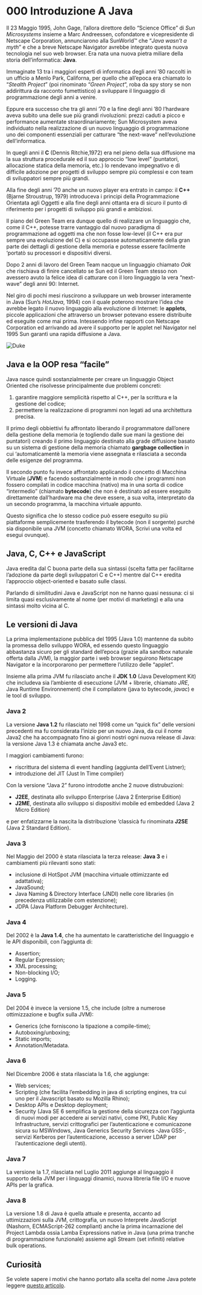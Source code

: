 # 000 Introduzione A Java

Il 23 Maggio 1995, John Gage, l’allora direttore dello “Science Office” di _Sun Microsystems_ insieme a Marc Andreessen, cofondatore e vicepresidente di Netscape Corporation, annunciarono alla SunWorld™ che “_Java wasn’t a myth_” e che a breve Netscape Navigator avrebbe integrato questa nuova tecnologia nel suo web browser. Era nata una nuova pietra miliare della storia dell’informatica: **Java**.

Immaginate 13 tra i maggiori esperti di informatica degli anni ’80 raccolti in un ufficio a Menlo Park, Californa, per quello che all’epoca era chiamato lo “_Stealth Project_” \(poi rinominato “_Green Project_“, roba da spy story se non addirittura da racconto fumettistico\) a sviluppare il linguaggio di programmazione degli anni a venire.

Eppure era successo che tra gli anni ’70 e la fine degli anni ’80 l’hardware aveva subito una delle sue più grandi rivoluzioni: prezzi caduti a picco e performance aumentate straordinariamente; Sun Microsystem aveva individuato nella realizzazione di un nuovo linguaggio di programmazione uno dei componenti essenziali per catturare “the next-wave” nell’evoluzione dell’informatica.

In quegli anni il **C** \(Dennis Ritchie,1972\) era nel pieno della sua diffusione ma la sua struttura procedurale ed il suo approccio “low level” \(puntatori, allocazione statica della memoria, etc.\) lo rendevano impegnativo e di difficile adozione per progetti di sviluppo sempre più complessi e con team di sviluppatori sempre più grandi.

Alla fine degli anni ’70 anche un nuovo player era entrato in campo: il **C++** \(Bjarne Stroustrup, 1979\) introduceva i principi della Programmazione Orientata agli Oggetti e alla fine degli anni ottanta era di sicuro il punto di riferimento per i progetti di sviluppo più grandi e ambiziosi.

Il piano del Green Team era dunque quello di realizzare un linguaggio che, come il C++, potesse trarre vantaggio dal nuovo paradigma di programmazione ad oggetti ma che non fosse low-level \(il C++ era pur sempre una evoluzione del C\) e si occupasse automaticamente della gran parte dei dettagli di gestione della memoria e potesse essere facilmente ‘portatò su processori e dispositivi diversi.

Dopo 2 anni di lavoro del Green Team nacque un linguaggio chiamato _Oak_ che rischiava di finire cancellato se Sun ed il Green Team stesso non avessero avuto la felice idea di catturare con il loro linguaggio la vera “next-wave” degli anni 90: Internet.

Nel giro di pochi mesi riuscirono a sviluppare un web browser interamente in Java \(Sun’s _HotJava_, 1994\) con il quale poterono mostrare l’idea che avrebbe legato il nuovo linguaggio alla evoluzione di Internet: le **applets**, piccole applicazioni che attraverso un browser potevano essere distribuite ed eseguite come mai prima. Intessendo infine rapporti con Netscape Corporation ed arrivando ad avere il supporto per le applet nel Navigator nel 1995 Sun garantì una rapida diffusione a Java.

![Duke](http://www.html.it/wp-content/uploads/2006/03/java01_01.png)

## Java e la OOP resa “facile”

Java nasce quindi sostanzialmente per creare un linguaggio Object Oriented che risolvesse principalmente due problemi concreti:

1. garantire maggiore semplicità rispetto al C++, per la scrittura e la gestione del codice;
2. permettere la realizzazione di programmi non legati ad una architettura precisa.

Il primo degli obbiettivi fu affrontato liberando il programmatore dall’onere della gestione della memoria \(e togliendo dalle sue mani la gestione dei puntatori\) creando il primo linguaggio destinato alla grade diffusione basato su un sistema di gestione della memoria chiamato **gargbage collection** in cui ‘automaticamentè la memoria viene assegnata e rilasciata a seconda delle esigenze del programma.

Il secondo punto fu invece affrontato applicando il concetto di Macchina Virtuale \(**JVM**\) e facendo sostanzialmente in modo che i programmi non fossero compilati in codice macchina \(nativo\) ma in una sorta di codice “intermedio” \(chiamato **bytecode**\) che non è destinato ad essere eseguito direttamente dall’hardware ma che deve essere, a sua volta, interpretato da un secondo programma, la macchina virtuale appunto.

Questo significa che lo stesso codice può essere eseguito su più piattaforme semplicemente trasferendo il bytecode \(non il sorgente\) purché sia disponibile una JVM \(concetto chiamato WORA, Scrivi una volta ed esegui ovunque\).

## Java, C, C++ e JavaScript

Java eredita dal C buona parte della sua sintassi \(scelta fatta per facilitarne l’adozione da parte degli sviluppatori C e C++\) mentre dal C++ eredita l’approccio object-oriented e basato sulle classi.

Parlando di similitudini Java e JavaScript non ne hanno quasi nessuna: ci si limita quasi esclusivamente al nome \(per motivi di marketing\) e alla una sintassi molto vicina al C.

## Le versioni di Java

La prima implementazione pubblica del 1995 \(Java 1.0\) mantenne da subito la promessa dello sviluppo WORA, ed essendo questo linguaggio abbastanza sicuro per gli standard dell’epoca \(grazie alla sandbox naturale offerta dalla JVM\), la maggior parte i web browser seguirono Netscape Navigator e la incorporarono per permettere l’utilizzo delle “applet”.

Insieme alla prima JVM fu rilasciato anche il **JDK 1.0** \(Java Development Kit\) che includeva sia l’ambiente di esecuzione \(JVM + librerie, chiamato _JRE_, Java Runtime Environnement\) che il compilatore \(java to bytecode, _javac_\) e le tool di sviluppo.

### Java 2

La versione **Java 1.2** fu rilasciato nel 1998 come un “quick fix” delle versioni precedenti ma fu considerata l’inizio per un nuovo Java, da cui il nome Java2 che ha accompagnato fino ai gionri nostri ogni nuova release di Java: la versione Java 1.3 è chiamata anche Java3 etc.

I maggiori cambiamenti furono:

* riscrittura del sistema di event handling \(aggiunta dell’Event Listner\);
* introduzione del JIT \(Just In Time compiler\)

Con la versione “Java 2” furono introdotte anche 2 nuove distrubuzioni:

* **J2EE**, destinata allo sviluppo Enterprise \(Java 2 Enterprise Edition\)
* **J2ME**, destinata allo sviluppo si dispositivi mobile ed embedded \(Java 2 Micro Edition\)

e per enfatizzarne la nascita la distribuzione ‘classicà fu rinominata **J2SE** \(Java 2 Standard Edition\).

### Java 3

Nel Maggio del 2000 è stata rilasciata la terza release: **Java 3** e i cambiamenti più rilevanti sono stati:

* inclusione di HotSpot JVM \(macchina virtuale ottimizzante ed adattativa\);
* JavaSound;
* Java Naming & Directory Interface \(JNDI\) nelle core libraries \(in precedenza utilizzabile com estenzione\);
* JDPA \(Java Platform Debugger Architecture\).

### Java 4

Del 2002 è la **Java 1.4**, che ha aumentato le caratteristiche del linguaggio e le API disponibili, con l’aggiunta di:

* Assertion;
* Regular Expression;
* XML processing;
* Non-blocking I/O;
* Logging.

### Java 5

Del 2004 è invece la versione 1.5, che include \(oltre a numerose ottimizzazione e bugfix sulla JVM\):

* Generics \(che forniscono la tipazione a compile-time\);
* Autoboxing/unboxing;
* Static imports;
* Annotation/Metadata.

### Java 6

Nel Dicembre 2006 è stata rilasciata la 1.6, che aggiunge:

* Web services;
* Scripting \(che facilita l’embedding in java di scripting engines, tra cui uno per il Javascript basato su Mozilla Rhino\);
* Desktop APIs e Desktop deployment;
* Security \(Java SE 6 semplifica la gestione della sicurezza con l’aggiunta di nuovi modi per accedere ai servizi nativi, come PKI, Public Key Infrastructure, servizi crittografici per l’autenticazione e comunicazone sicura su MSWindows, Java Generics Security Services -Java GSS-, servizi Kerberos per l’autenticazione, accesso a server LDAP per l’autenticazione degli utenti\).

### Java 7

La versione la 1.7, rilasciata nel Luglio 2011 aggiunge al linguaggio il supporto della JVM per i linguaggi dinamici, nuova libreria file I/O e nuove APIs per la grafica.

### Java 8

La versione 1.8 di Java è quella attuale e presenta, accanto ad uttimizzazioni sulla JVM, crittografia, un nuovo Interprete JavaScript \(Nashorn, ECMAScript-262 compliant\) anche la prima incarnazione del Project Lambda ossia Lamba Expressions native in Java \(una prima tranche di programmazione funzionale\) assieme agli Stream \(set infiniti\) relative bulk operations.

## Curiosità

Se volete sapere i motivi che hanno portato alla scelta del nome Java potete leggere [questo articolo](http://www.javaworld.com/article/2077265/core-java/so-why-did-they-decide-to-call-it-java-.html).

